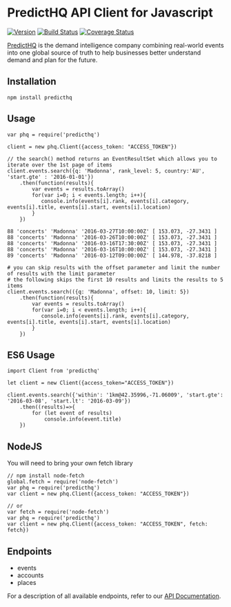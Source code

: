 # PredictHQ API Client for Javascript

[![Version](https://badge.fury.io/js/predicthq.svg)](http://badge.fury.io/js/predicthq)
[![Build Status](https://travis-ci.org/predicthq/sdk-js.svg?branch=master)](https://travis-ci.org/predicthq/sdk-js)
[![Coverage Status](https://coveralls.io/repos/github/predicthq/sdk-js/badge.svg?branch=master)](https://coveralls.io/github/predicthq/sdk-js?branch=master)

[PredictHQ](https://www.predicthq.com/) is the demand intelligence company combining real-world events into one global source of truth to help businesses better understand demand and plan for the future.


## Installation

    npm install predicthq

## Usage

    var phq = require('predicthq')

    client = new phq.Client({access_token: "ACCESS_TOKEN"})

    // the search() method returns an EventResultSet which allows you to iterate over the 1st page of items
    client.events.search({q: 'Madonna', rank_level: 5, country:'AU', 'start.gte' : '2016-01-01'})
        .then(function(results){
            var events = results.toArray()
            for(var i=0; i < events.length; i++){
               console.info(events[i].rank, events[i].category, events[i].title, events[i].start, events[i].location)
            }
        })

    88 'concerts' 'Madonna' '2016-03-27T10:00:00Z' [ 153.073, -27.3431 ]
    88 'concerts' 'Madonna' '2016-03-26T10:00:00Z' [ 153.073, -27.3431 ]
    88 'concerts' 'Madonna' '2016-03-16T17:30:00Z' [ 153.073, -27.3431 ]
    88 'concerts' 'Madonna' '2016-03-16T10:00:00Z' [ 153.073, -27.3431 ]
    89 'concerts' 'Madonna' '2016-03-12T09:00:00Z' [ 144.978, -37.8218 ]

    # you can skip results with the offset parameter and limit the number of results with the limit parameter
    # the following skips the first 10 results and limits the results to 5 items
    client.events.search(({q: 'Madonna', offset: 10, limit: 5})
        .then(function(results){
            var events = results.toArray()
            for(var i=0; i < events.length; i++){
               console.info(events[i].rank, events[i].category, events[i].title, events[i].start, events[i].location)
            }
        })


## ES6 Usage

    import Client from 'predicthq'

    let client = new Client({access_token="ACCESS_TOKEN"})

    client.events.search({'within': '1km@42.35996,-71.06009', 'start.gte': '2016-03-08', 'start.lt': '2016-03-09'})
        .then((results)=>{
            for (let event of results)
                console.info(event.title)
        })


## NodeJS

You will need to bring your own fetch library

    // npm install node-fetch
    global.fetch = require('node-fetch')
    var phq = require('predicthq')
    var client = new phq.Client({access_token: "ACCESS_TOKEN"})

    // or
    var fetch = require('node-fetch')
    var phq = require('predicthq')
    var client = new phq.Client({access_token: "ACCESS_TOKEN", fetch: fetch})


## Endpoints

* events
* accounts
* places


For a description of all available endpoints, refer to our [API Documentation](https://developer.predicthq.com/).

